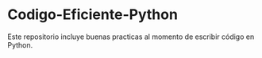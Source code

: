# Codigo-Eficiente-Python
Este repositorio incluye buenas practicas al momento de escribir código en Python.
